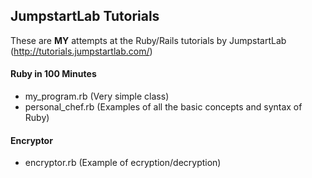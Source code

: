## JumpstartLab Tutorials

These are **MY** attempts at the Ruby/Rails tutorials by JumpstartLab (http://tutorials.jumpstartlab.com/)

#### Ruby in 100 Minutes

- my_program.rb (Very simple class)
- personal_chef.rb (Examples of all the basic concepts and syntax of Ruby)

#### Encryptor

- encryptor.rb (Example of ecryption/decryption)
